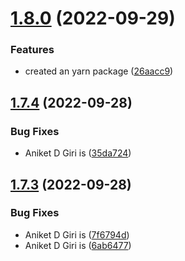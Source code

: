 # [1.8.0](https://github.com/ANKDGIRI777/mypackage/compare/v1.7.4...v1.8.0) (2022-09-29)


### Features

* created an yarn package ([26aacc9](https://github.com/ANKDGIRI777/mypackage/commit/26aacc938a47722c624ca823d1e99550464d8762))

## [1.7.4](https://github.com/ANKDGIRI777/mypackage/compare/v1.7.3...v1.7.4) (2022-09-28)


### Bug Fixes

* Aniket D Giri is ([35da724](https://github.com/ANKDGIRI777/mypackage/commit/35da7245d981a4aa35ab336fcb0f245c3af53701))

## [1.7.3](https://github.com/ANKDGIRI777/mypackage/compare/v1.7.2...v1.7.3) (2022-09-28)


### Bug Fixes

* Aniket D Giri is ([7f6794d](https://github.com/ANKDGIRI777/mypackage/commit/7f6794d9a95af8cd17f7bcc85806d9fb312ab81c))
* Aniket D Giri is ([6ab6477](https://github.com/ANKDGIRI777/mypackage/commit/6ab6477857269ebe473225d2942e6757c629f63a))
